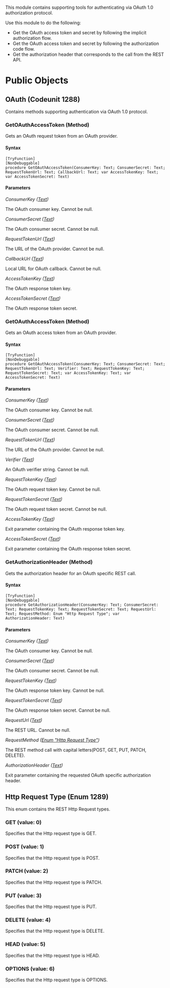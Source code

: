 This module contains supporting tools for authenticating via OAuth 1.0 authorization protocol.

Use this module to do the following:

- Get the OAuth access token and secret by following the implicit authorization flow.
- Get the OAuth access token and secret by following the authorization code flow.
- Get the authorization header that corresponds to the call from the REST API.

# Public Objects
## OAuth (Codeunit 1288)

 Contains methods supporting authentication via OAuth 1.0 protocol.
 

### GetOAuthAccessToken (Method) <a name="GetOAuthAccessToken"></a> 

 Gets an OAuth request token from an OAuth provider.
 

#### Syntax
```
[TryFunction]
[NonDebuggable]
procedure GetOAuthAccessToken(ConsumerKey: Text; ConsumerSecret: Text; RequestTokenUrl: Text; CallbackUrl: Text; var AccessTokenKey: Text; var AccessTokenSecret: Text)
```
#### Parameters
*ConsumerKey ([Text](https://docs.microsoft.com/en-us/dynamics365/business-central/dev-itpro/developer/methods-auto/text/text-data-type))* 

The OAuth consumer key. Cannot be null.

*ConsumerSecret ([Text](https://docs.microsoft.com/en-us/dynamics365/business-central/dev-itpro/developer/methods-auto/text/text-data-type))* 

The OAuth consumer secret. Cannot be null.

*RequestTokenUrl ([Text](https://docs.microsoft.com/en-us/dynamics365/business-central/dev-itpro/developer/methods-auto/text/text-data-type))* 

The URL of the OAuth provider. Cannot be null.

*CallbackUrl ([Text](https://docs.microsoft.com/en-us/dynamics365/business-central/dev-itpro/developer/methods-auto/text/text-data-type))* 

Local URL for OAuth callback. Cannot be null.

*AccessTokenKey ([Text](https://docs.microsoft.com/en-us/dynamics365/business-central/dev-itpro/developer/methods-auto/text/text-data-type))* 

The OAuth response token key.

*AccessTokenSecret ([Text](https://docs.microsoft.com/en-us/dynamics365/business-central/dev-itpro/developer/methods-auto/text/text-data-type))* 

The OAuth response token secret.

### GetOAuthAccessToken (Method) <a name="GetOAuthAccessToken"></a> 

 Gets an OAuth access token from an OAuth provider.
 

#### Syntax
```
[TryFunction]
[NonDebuggable]
procedure GetOAuthAccessToken(ConsumerKey: Text; ConsumerSecret: Text; RequestTokenUrl: Text; Verifier: Text; RequestTokenKey: Text; RequestTokenSecret: Text; var AccessTokenKey: Text; var AccessTokenSecret: Text)
```
#### Parameters
*ConsumerKey ([Text](https://docs.microsoft.com/en-us/dynamics365/business-central/dev-itpro/developer/methods-auto/text/text-data-type))* 

The OAuth consumer key. Cannot be null.

*ConsumerSecret ([Text](https://docs.microsoft.com/en-us/dynamics365/business-central/dev-itpro/developer/methods-auto/text/text-data-type))* 

The OAuth consumer secret. Cannot be null.

*RequestTokenUrl ([Text](https://docs.microsoft.com/en-us/dynamics365/business-central/dev-itpro/developer/methods-auto/text/text-data-type))* 

The URL of the OAuth provider. Cannot be null.

*Verifier ([Text](https://docs.microsoft.com/en-us/dynamics365/business-central/dev-itpro/developer/methods-auto/text/text-data-type))* 

An OAuth verifier string. Cannot be null.

*RequestTokenKey ([Text](https://docs.microsoft.com/en-us/dynamics365/business-central/dev-itpro/developer/methods-auto/text/text-data-type))* 

The OAuth request token key. Cannot be null.

*RequestTokenSecret ([Text](https://docs.microsoft.com/en-us/dynamics365/business-central/dev-itpro/developer/methods-auto/text/text-data-type))* 

The OAuth request token secret. Cannot be null.

*AccessTokenKey ([Text](https://docs.microsoft.com/en-us/dynamics365/business-central/dev-itpro/developer/methods-auto/text/text-data-type))* 

Exit parameter containing the OAuth response token key.

*AccessTokenSecret ([Text](https://docs.microsoft.com/en-us/dynamics365/business-central/dev-itpro/developer/methods-auto/text/text-data-type))* 

Exit parameter containing the OAuth response token secret.

### GetAuthorizationHeader (Method) <a name="GetAuthorizationHeader"></a> 

 Gets the authorization header for an OAuth specific REST call.
 

#### Syntax
```
[TryFunction]
[NonDebuggable]
procedure GetAuthorizationHeader(ConsumerKey: Text; ConsumerSecret: Text; RequestTokenKey: Text; RequestTokenSecret: Text; RequestUrl: Text; RequestMethod: Enum "Http Request Type"; var AuthorizationHeader: Text)
```
#### Parameters
*ConsumerKey ([Text](https://docs.microsoft.com/en-us/dynamics365/business-central/dev-itpro/developer/methods-auto/text/text-data-type))* 

The OAuth consumer key. Cannot be null.

*ConsumerSecret ([Text](https://docs.microsoft.com/en-us/dynamics365/business-central/dev-itpro/developer/methods-auto/text/text-data-type))* 

The OAuth consumer secret. Cannot be null.

*RequestTokenKey ([Text](https://docs.microsoft.com/en-us/dynamics365/business-central/dev-itpro/developer/methods-auto/text/text-data-type))* 

The OAuth response token key. Cannot be null.

*RequestTokenSecret ([Text](https://docs.microsoft.com/en-us/dynamics365/business-central/dev-itpro/developer/methods-auto/text/text-data-type))* 

The OAuth response token secret. Cannot be null.

*RequestUrl ([Text](https://docs.microsoft.com/en-us/dynamics365/business-central/dev-itpro/developer/methods-auto/text/text-data-type))* 

The REST URL. Cannot be null.

*RequestMethod ([Enum "Http Request Type"]())* 

The REST method call with capital letters(POST, GET, PUT, PATCH, DELETE).

*AuthorizationHeader ([Text](https://docs.microsoft.com/en-us/dynamics365/business-central/dev-itpro/developer/methods-auto/text/text-data-type))* 

Exit parameter containing the requested OAuth specific authorization header.


## Http Request Type (Enum 1289)

 This enum contains the REST Http Request types.
 

### GET (value: 0)


 Specifies that the Http request type is GET.
 

### POST (value: 1)


 Specifies that the Http request type is POST.
 

### PATCH (value: 2)


 Specifies that the Http request type is PATCH.
 

### PUT (value: 3)


 Specifies that the Http request type is PUT.
 

### DELETE (value: 4)


 Specifies that the Http request type is DELETE.
 

### HEAD (value: 5)


 Specifies that the Http request type is HEAD.
 

### OPTIONS (value: 6)


 Specifies that the Http request type is OPTIONS.
 


